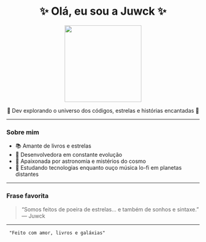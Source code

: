 <h1 align="center">✨ Olá, eu sou a Juwck ✨</h1>
<p align="center">
  <img src="https://media.tenor.com/BcPz4Y6zE0sAAAAC/cosmic-purple.gif" width="200" />
</p>

<p align="center">
  🌌 Dev explorando o universo dos códigos, estrelas e histórias encantadas 🌌  
</p>

---

### Sobre mim  
- 📚 Amante de livros e estrelas
- 💜 Desenvolvedora em constante evolução  
- 🔭 Apaixonada por astronomia e mistérios do cosmo  
- 🌙 Estudando tecnologias enquanto ouço música lo-fi em planetas distantes  

---

### Frase favorita  

> “Somos feitos de poeira de estrelas... e também de sonhos e sintaxe.” — Juwck

---

```shell
 "Feito com amor, livros e galáxias"
